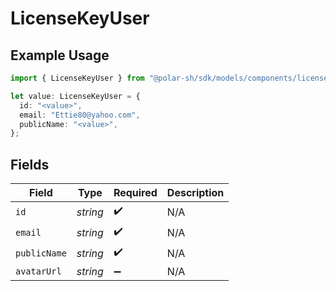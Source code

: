 # LicenseKeyUser

## Example Usage

```typescript
import { LicenseKeyUser } from "@polar-sh/sdk/models/components/licensekeyuser.js";

let value: LicenseKeyUser = {
  id: "<value>",
  email: "Ettie80@yahoo.com",
  publicName: "<value>",
};
```

## Fields

| Field              | Type               | Required           | Description        |
| ------------------ | ------------------ | ------------------ | ------------------ |
| `id`               | *string*           | :heavy_check_mark: | N/A                |
| `email`            | *string*           | :heavy_check_mark: | N/A                |
| `publicName`       | *string*           | :heavy_check_mark: | N/A                |
| `avatarUrl`        | *string*           | :heavy_minus_sign: | N/A                |
